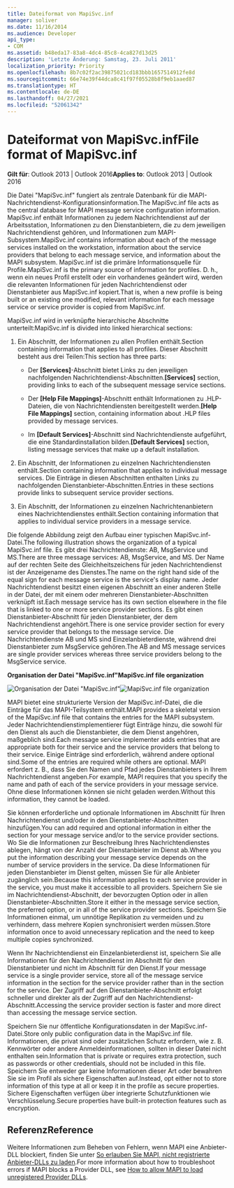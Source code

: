 ```yaml
---
title: Dateiformat von MapiSvc.inf
manager: soliver
ms.date: 11/16/2014
ms.audience: Developer
api_type:
- COM
ms.assetid: b48eda17-83a8-4dc4-85c8-4ca827d13d25
description: 'Letzte Änderung: Samstag, 23. Juli 2011'
localization_priority: Priority
ms.openlocfilehash: 8b7c02f2ac39875021cd183bbb1657514912fe8d
ms.sourcegitcommit: 66e74e39f44dca8c41f97f05528b8f9eb1aaed87
ms.translationtype: HT
ms.contentlocale: de-DE
ms.lasthandoff: 04/27/2021
ms.locfileid: "52061342"
---
```

# <a name="file-format-of-mapisvcinf"></a><span data-ttu-id="daa78-103">Dateiformat von MapiSvc.inf</span><span class="sxs-lookup"><span data-stu-id="daa78-103">File format of MapiSvc.inf</span></span>

<span data-ttu-id="daa78-104">**Gilt für**: Outlook 2013 | Outlook 2016</span><span class="sxs-lookup"><span data-stu-id="daa78-104">**Applies to**: Outlook 2013 | Outlook 2016</span></span> 
  
<span data-ttu-id="daa78-105">Die Datei "MapiSvc.inf" fungiert als zentrale Datenbank für die MAPI-Nachrichtendienst-Konfigurationsinformation.</span><span class="sxs-lookup"><span data-stu-id="daa78-105">The MapiSvc.inf file acts as the central database for MAPI message service configuration information.</span></span> <span data-ttu-id="daa78-106">MapiSvc.inf enthält Informationen zu jedem Nachrichtendienst auf der Arbeitsstation, Informationen zu den Dienstanbietern, die zu dem jeweiligen Nachrichtendienst gehören, und Informationen zum MAPI-Subsystem.</span><span class="sxs-lookup"><span data-stu-id="daa78-106">MapiSvc.inf contains information about each of the message services installed on the workstation, information about the service providers that belong to each message service, and information about the MAPI subsystem.</span></span> <span data-ttu-id="daa78-107">MapiSvc.inf ist die primäre Informationsquelle für Profile.</span><span class="sxs-lookup"><span data-stu-id="daa78-107">MapiSvc.inf is the primary source of information for profiles.</span></span> <span data-ttu-id="daa78-108">D. h., wenn ein neues Profil erstellt oder ein vorhandenes geändert wird, werden die relevanten Informationen für jeden Nachrichtendienst oder Dienstanbieter aus MapiSvc.inf kopiert.</span><span class="sxs-lookup"><span data-stu-id="daa78-108">That is, when a new profile is being built or an existing one modified, relevant information for each message service or service provider is copied from MapiSvc.inf.</span></span> 
  
<span data-ttu-id="daa78-109">MapiSvc.inf wird in verknüpfte hierarchische Abschnitte unterteilt:</span><span class="sxs-lookup"><span data-stu-id="daa78-109">MapiSvc.inf is divided into linked hierarchical sections:</span></span>
  
1. <span data-ttu-id="daa78-110">Ein Abschnitt, der Informationen zu allen Profilen enthält.</span><span class="sxs-lookup"><span data-stu-id="daa78-110">Section containing information that applies to all profiles.</span></span> <span data-ttu-id="daa78-111">Dieser Abschnitt besteht aus drei Teilen:</span><span class="sxs-lookup"><span data-stu-id="daa78-111">This section has three parts:</span></span>
    
   - <span data-ttu-id="daa78-112">Der **[Services]**-Abschnitt bietet Links zu den jeweiligen nachfolgenden Nachrichtendienst-Abschnitten.</span><span class="sxs-lookup"><span data-stu-id="daa78-112">**[Services]** section, providing links to each of the subsequent message service sections.</span></span> 
    
   - <span data-ttu-id="daa78-113">Der **[Help File Mappings]**-Abschnitt enthält Informationen zu .HLP-Dateien, die von Nachrichtendiensten bereitgestellt werden.</span><span class="sxs-lookup"><span data-stu-id="daa78-113">**[Help File Mappings]** section, containing information about .HLP files provided by message services.</span></span> 
    
   - <span data-ttu-id="daa78-114">Im **[Default Services]**-Abschnitt sind Nachrichtendienste aufgeführt, die eine Standardinstallation bilden.</span><span class="sxs-lookup"><span data-stu-id="daa78-114">**[Default Services]** section, listing message services that make up a default installation.</span></span> 
    
2. <span data-ttu-id="daa78-115">Ein Abschnitt, der Informationen zu einzelnen Nachrichtendiensten enthält.</span><span class="sxs-lookup"><span data-stu-id="daa78-115">Section containing information that applies to individual message services.</span></span> <span data-ttu-id="daa78-116">Die Einträge in diesen Abschnitten enthalten Links zu nachfolgenden Dienstanbieter-Abschnitten.</span><span class="sxs-lookup"><span data-stu-id="daa78-116">Entries in these sections provide links to subsequent service provider sections.</span></span>
    
3. <span data-ttu-id="daa78-117">Ein Abschnitt, der Informationen zu einzelnen Nachrichtenanbietern eines Nachrichtendienstes enthält.</span><span class="sxs-lookup"><span data-stu-id="daa78-117">Section containing information that applies to individual service providers in a message service.</span></span>
    
<span data-ttu-id="daa78-118">Die folgende Abbildung zeigt den Aufbau einer typischen MapiSvc.inf-Datei.</span><span class="sxs-lookup"><span data-stu-id="daa78-118">The following illustration shows the organization of a typical MapiSvc.inf file.</span></span> <span data-ttu-id="daa78-119">Es gibt drei Nachrichtendienste: AB, MsgService und MS.</span><span class="sxs-lookup"><span data-stu-id="daa78-119">There are three message services: AB, MsgService, and MS.</span></span> <span data-ttu-id="daa78-120">Der Name auf der rechten Seite des Gleichheitszeichens für jeden Nachrichtendienst ist der Anzeigename des Dienstes.</span><span class="sxs-lookup"><span data-stu-id="daa78-120">The name on the right hand side of the equal sign for each message service is the service's display name.</span></span> <span data-ttu-id="daa78-121">Jeder Nachrichtendienst besitzt einen eigenen Abschnitt an einer anderen Stelle in der Datei, der mit einem oder mehreren Dienstanbieter-Abschnitten verknüpft ist.</span><span class="sxs-lookup"><span data-stu-id="daa78-121">Each message service has its own section elsewhere in the file that is linked to one or more service provider sections.</span></span> <span data-ttu-id="daa78-122">Es gibt einen Dienstanbieter-Abschnitt für jeden Dienstanbieter, der dem Nachrichtendienst angehört.</span><span class="sxs-lookup"><span data-stu-id="daa78-122">There is one service provider section for every service provider that belongs to the message service.</span></span> <span data-ttu-id="daa78-123">Die Nachrichtendienste AB und MS sind Einzelanbieterdienste, während drei Dienstanbieter zum MsgService gehören.</span><span class="sxs-lookup"><span data-stu-id="daa78-123">The AB and MS message services are single provider services whereas three service providers belong to the MsgService service.</span></span>
  
<span data-ttu-id="daa78-124">**Organisation der Datei "MapiSvc.inf"**</span><span class="sxs-lookup"><span data-stu-id="daa78-124">**MapiSvc.inf file organization**</span></span>
  
<span data-ttu-id="daa78-125">![Organisation der Datei "MapiSvc.inf"](media/amapi_30.gif "Organisation der Datei &quot;MapiSvc.inf&quot;")</span><span class="sxs-lookup"><span data-stu-id="daa78-125">![MapiSvc.inf file organization](media/amapi_30.gif "MapiSvc.inf file organization")</span></span>
  
<span data-ttu-id="daa78-126">MAPI bietet eine strukturierte Version der MapiSvc.inf-Datei, die die Einträge für das MAPI-Teilsystem enthält.</span><span class="sxs-lookup"><span data-stu-id="daa78-126">MAPI provides a skeletal version of the MapiSvc.inf file that contains the entries for the MAPI subsystem.</span></span> <span data-ttu-id="daa78-127">Jeder Nachrichtendienstimplementierer fügt Einträge hinzu, die sowohl für den Dienst als auch die Dienstanbieter, die dem Dienst angehören, maßgeblich sind.</span><span class="sxs-lookup"><span data-stu-id="daa78-127">Each message service implementer adds entries that are appropriate both for their service and the service providers that belong to their service.</span></span> <span data-ttu-id="daa78-128">Einige Einträge sind erforderlich, während andere optional sind.</span><span class="sxs-lookup"><span data-stu-id="daa78-128">Some of the entries are required while others are optional.</span></span> <span data-ttu-id="daa78-129">MAPI erfordert z. B., dass Sie den Namen und Pfad jedes Dienstanbieters in Ihrem Nachrichtendienst angeben.</span><span class="sxs-lookup"><span data-stu-id="daa78-129">For example, MAPI requires that you specify the name and path of each of the service providers in your message service.</span></span> <span data-ttu-id="daa78-130">Ohne diese Informationen können sie nicht geladen werden.</span><span class="sxs-lookup"><span data-stu-id="daa78-130">Without this information, they cannot be loaded.</span></span>
  
<span data-ttu-id="daa78-131">Sie können erforderliche und optionale Informationen im Abschnitt für Ihren Nachrichtendienst und/oder in den Dienstanbieter-Abschnitten hinzufügen.</span><span class="sxs-lookup"><span data-stu-id="daa78-131">You can add required and optional information in either the section for your message service and/or to the service provider sections.</span></span> <span data-ttu-id="daa78-132">Wo Sie die Informationen zur Beschreibung Ihres Nachrichtendienstes ablegen, hängt von der Anzahl der Dienstanbieter im Dienst ab.</span><span class="sxs-lookup"><span data-stu-id="daa78-132">Where you put the information describing your message service depends on the number of service providers in the service.</span></span> <span data-ttu-id="daa78-133">Da diese Informationen für jeden Dienstanbieter im Dienst gelten, müssen Sie für alle Anbieter zugänglich sein.</span><span class="sxs-lookup"><span data-stu-id="daa78-133">Because this information applies to each service provider in the service, you must make it accessible to all providers.</span></span> <span data-ttu-id="daa78-134">Speichern Sie sie im Nachrichtendienst-Abschnitt, der bevorzugten Option oder in allen Dienstanbieter-Abschnitten.</span><span class="sxs-lookup"><span data-stu-id="daa78-134">Store it either in the message service section, the preferred option, or in all of the service provider sections.</span></span> <span data-ttu-id="daa78-135">Speichern Sie Informationen einmal, um unnötige Replikation zu vermeiden und zu verhindern, dass mehrere Kopien synchronisiert werden müssen.</span><span class="sxs-lookup"><span data-stu-id="daa78-135">Store information once to avoid unnecessary replication and the need to keep multiple copies synchronized.</span></span>
  
<span data-ttu-id="daa78-136">Wenn Ihr Nachrichtendienst ein Einzelanbieterdienst ist, speichern Sie alle Informationen für den Nachrichtendienst im Abschnitt für den Dienstanbieter und nicht im Abschnitt für den Dienst.</span><span class="sxs-lookup"><span data-stu-id="daa78-136">If your message service is a single provider service, store all of the message service information in the section for the service provider rather than in the section for the service.</span></span> <span data-ttu-id="daa78-137">Der Zugriff auf den Dienstanbieter-Abschnitt erfolgt schneller und direkter als der Zugriff auf den Nachrichtendienst-Abschnitt.</span><span class="sxs-lookup"><span data-stu-id="daa78-137">Accessing the service provider section is faster and more direct than accessing the message service section.</span></span> 
  
<span data-ttu-id="daa78-138">Speichern Sie nur öffentliche Konfigurationsdaten in der MapiSvc.inf-Datei.</span><span class="sxs-lookup"><span data-stu-id="daa78-138">Store only public configuration data in the MapiSvc.inf file.</span></span> <span data-ttu-id="daa78-139">Informationen, die privat sind oder zusätzlichen Schutz erfordern, wie z. B. Kennwörter oder andere Anmeldeinformationen, sollten in dieser Datei nicht enthalten sein.</span><span class="sxs-lookup"><span data-stu-id="daa78-139">Information that is private or requires extra protection, such as passwords or other credentials, should not be included in this file.</span></span> <span data-ttu-id="daa78-140">Speichern Sie entweder gar keine Informationen dieser Art oder bewahren Sie sie im Profil als sichere Eigenschaften auf.</span><span class="sxs-lookup"><span data-stu-id="daa78-140">Instead, opt either not to store information of this type at all or keep it in the profile as secure properties.</span></span> <span data-ttu-id="daa78-141">Sichere Eigenschaften verfügen über integrierte Schutzfunktionen wie Verschlüsselung.</span><span class="sxs-lookup"><span data-stu-id="daa78-141">Secure properties have built-in protection features such as encryption.</span></span>
  
## <a name="reference"></a><span data-ttu-id="daa78-142">Referenz</span><span class="sxs-lookup"><span data-stu-id="daa78-142">Reference</span></span>

<span data-ttu-id="daa78-143">Weitere Informationen zum Beheben von Fehlern, wenn MAPI eine Anbieter-DLL blockiert, finden Sie unter [So erlauben Sie MAPI, nicht registrierte Anbieter-DLLs zu laden](https://support.microsoft.com/topic/how-to-allow-mapi-to-load-unregistered-provider-dlls-18d9a1cd-d3d7-fa10-473e-5dfd62d38b0d).</span><span class="sxs-lookup"><span data-stu-id="daa78-143">For more information about how to troubleshoot errors if MAPI blocks a Provider DLL, see [How to allow MAPI to load unregistered Provider DLLs](https://support.microsoft.com/topic/how-to-allow-mapi-to-load-unregistered-provider-dlls-18d9a1cd-d3d7-fa10-473e-5dfd62d38b0d).</span></span>

